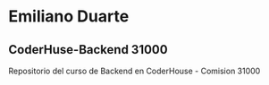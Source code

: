 
# Emiliano Duarte
## CoderHuse-Backend 31000
 Repositorio del curso de Backend en CoderHouse - Comision 31000

